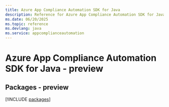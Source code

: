 ```yaml
---
title: Azure App Compliance Automation SDK for Java
description: Reference for Azure App Compliance Automation SDK for Java
ms.date: 06/20/2025
ms.topic: reference
ms.devlang: java
ms.service: appcomplianceautomation
---
```

# Azure App Compliance Automation SDK for Java - preview
## Packages - preview
[!INCLUDE [packages](app-compliance-automation-index.md)]